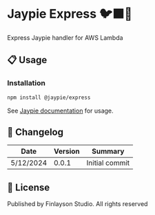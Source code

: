 # Jaypie Express 🐦‍⬛🧋

Express Jaypie handler for AWS Lambda

## 📋 Usage

### Installation

```bash
npm install @jaypie/express
```

See [Jaypie documentation](https://github.com/finlaysonstudio/jaypie) for usage.

## 📝 Changelog

| Date       | Version | Summary        |
| ---------- | ------- | -------------- |
|  5/12/2024 |   0.0.1 | Initial commit |

## 📜 License

Published by Finlayson Studio. All rights reserved
